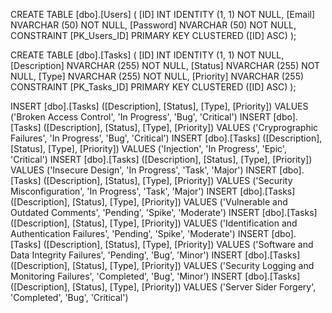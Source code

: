 CREATE TABLE [dbo].[Users] (
    [ID]          INT            IDENTITY (1, 1) NOT NULL,
    [Email] NVARCHAR (50) NOT NULL,
    [Password]      NVARCHAR (50) NOT NULL,
    CONSTRAINT [PK_Users_ID] PRIMARY KEY CLUSTERED ([ID] ASC)
);

CREATE TABLE [dbo].[Tasks] (
    [ID]          INT            IDENTITY (1, 1) NOT NULL,
    [Description] NVARCHAR (255) NOT NULL,
    [Status]      NVARCHAR (255) NOT NULL,
    [Type]        NVARCHAR (255) NOT NULL,
    [Priority]    NVARCHAR (255)
    CONSTRAINT [PK_Tasks_ID] PRIMARY KEY CLUSTERED ([ID] ASC)
);

INSERT [dbo].[Tasks] ([Description], [Status], [Type], [Priority]) VALUES ('Broken Access Control', 'In Progress', 'Bug', 'Critical')
INSERT [dbo].[Tasks] ([Description], [Status], [Type], [Priority]) VALUES ('Cryprographic Failures', 'In Progress', 'Bug', 'Critical')
INSERT [dbo].[Tasks] ([Description], [Status], [Type], [Priority]) VALUES ('Injection', 'In Progress', 'Epic', 'Critical')
INSERT [dbo].[Tasks] ([Description], [Status], [Type], [Priority]) VALUES ('Insecure Design', 'In Progress', 'Task', 'Major')
INSERT [dbo].[Tasks] ([Description], [Status], [Type], [Priority]) VALUES ('Security Misconfiguration', 'In Progress', 'Task', 'Major')
INSERT [dbo].[Tasks] ([Description], [Status], [Type], [Priority]) VALUES ('Vulnerable and Outdated Comments', 'Pending', 'Spike', 'Moderate')
INSERT [dbo].[Tasks] ([Description], [Status], [Type], [Priority]) VALUES ('Identification and Authentication Failures', 'Pending', 'Spike', 'Moderate')
INSERT [dbo].[Tasks] ([Description], [Status], [Type], [Priority]) VALUES ('Software and Data Integrity Failures', 'Pending', 'Bug', 'Minor')
INSERT [dbo].[Tasks] ([Description], [Status], [Type], [Priority]) VALUES ('Security Logging and Monitoring Failures', 'Completed', 'Bug', 'Minor')
INSERT [dbo].[Tasks] ([Description], [Status], [Type], [Priority]) VALUES ('Server Sider Forgery', 'Completed', 'Bug', 'Critical')